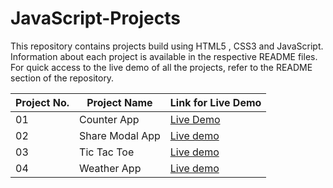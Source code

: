 # JavaScript-Projects
This repository contains projects build using HTML5 , CSS3 and JavaScript. Information about each project is available in the respective README files. For quick access to the live demo of all the projects, refer to the README section of the repository.


| Project No.   | Project Name  | Link for Live Demo    |
| ------------- | ------------- | -------- |
| 01          | Counter App       | [Live Demo](https://counter-app-1999.netlify.app/)  |
| 02 | Share Modal App | [Live demo](https://share-modal-app-1999.netlify.app/) |
| 03 | Tic Tac Toe | [Live demo](https://tic-tac-toe-1999.netlify.app/) |
| 04 | Weather App | [Live demo](https://weather-app-1999.netlify.app/)|
